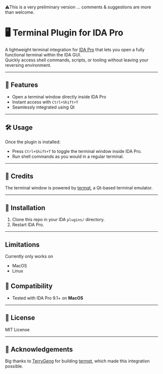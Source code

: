 ⚠️This is a very preliminary version ... comments & suggestions are more than welcome. 

# 🖥️ Terminal Plugin for IDA Pro

A lightweight terminal integration for [IDA Pro](https://hex-rays.com/ida-pro/) that lets you open a fully functional terminal within the IDA GUI.  
Quickly access shell commands, scripts, or tooling without leaving your reversing environment.

---

## 🚀 Features

- Open a terminal window directly inside IDA Pro  
- Instant access with `Ctrl+Shift+T`  
- Seamlessly integrated using Qt

---

## 🛠 Usage

Once the plugin is installed:

- Press `Ctrl+Shift+T` to toggle the terminal window inside IDA Pro.
- Run shell commands as you would in a regular terminal.

---

## 🔗 Credits

The terminal window is powered by [termqt](https://github.com/TerryGeng/termqt), a Qt-based terminal emulator.

---

## 📁 Installation

1. Clone this repo in your IDA `plugins/` directory.
2. Restart IDA Pro.

---

## Limitations 

Currently only works on 

- MacOS
- Linux 

## 🧩 Compatibility

- Tested with IDA Pro 9.1+ on **MacOS**

---

## 📜 License

MIT License 

---

## 🙌 Acknowledgements

Big thanks to [TerryGeng](https://github.com/TerryGeng) for building [termqt](https://github.com/TerryGeng/termqt), which made this integration possible.